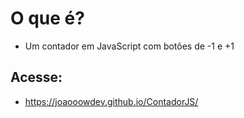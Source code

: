 # O que é?

- Um contador em JavaScript com botões de -1 e +1

## Acesse:

- https://joaooowdev.github.io/ContadorJS/
